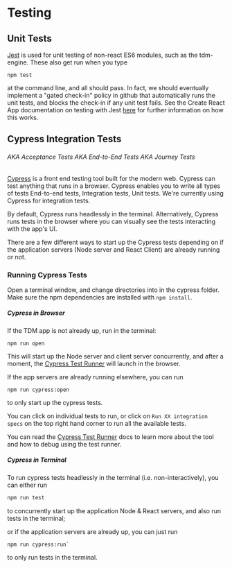 # Testing

## Unit Tests

[Jest](https://jestjs.io/) is used for unit testing of non-react ES6 modules, such as the tdm-engine. These also get run when you type

`npm test`

at the command line, and all should pass. In fact, we should eventually implement a "gated check-in" policy in github that automatically runs the unit tests, and blocks the check-in if any unit test fails. See the Create React App documentation on testing with Jest [here](https://facebook.github.io/create-react-app/docs/running-tests) for further information on how this works.

## Cypress Integration Tests

###### AKA Acceptance Tests AKA End-to-End Tests AKA Journey Tests

[Cypress](https://www.cypress.io/) is a front end testing tool built for the modern web. Cypress can test anything that runs in a browser. Cypress enables you to write all types of tests End-to-end tests, Integration tests, Unit tests. We're currently using Cypress for integration tests.

By default, Cypress runs headlessly in the terminal. Alternatively, Cypress runs tests in the browser where you can visually see the tests interacting with the app's UI.

There are a few different ways to start up the Cypress tests depending on if the application servers (Node server and React Client) are already running or not.

### Running Cypress Tests

Open a terminal window, and change directories into in the cypress folder. Make sure the npm dependencies are installed with `npm install`.

##### Cypress in Browser

If the TDM app is not already up, run in the terminal:

```
npm run open
```

This will start up the Node server and client server concurrently, and after a moment, the [Cypress Test Runner](https://docs.cypress.io/guides/core-concepts/test-runner.html#Overview) will launch in the browser.

If the app servers are already running elsewhere, you can run

```
npm run cypress:open
```

to only start up the cypress tests.

You can click on individual tests to run, or click on `Run XX integration specs` on the top right hand corner to run all the available tests.

You can read the [Cypress Test Runner](https://docs.cypress.io/guides/core-concepts/test-runner.html#Overview) docs to learn more about the tool and how to debug using the test runner.

##### Cypress in Terminal

To run cypress tests headlessly in the terminal (i.e. non-interactively), you can either run

```bash
npm run test
```

to concurrently start up the application Node & React servers, and also run tests in the terminal;

or if the application servers are already up, you can just run

```
npm run cypress:run`
```

to only run tests in the terminal.
